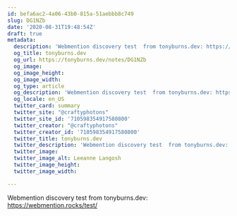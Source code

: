```yaml
---
id: befa6ac2-4a06-43b0-815a-51aebbb8c749
slug: DG1NZb
date: '2020-08-31T19:48:54Z'
draft: true
metadata:
  description: 'Webmention discovery test  from tonyburns.dev: https://webmention.rocks/test/ '
  og_title: tonyburns.dev
  og_url: https://tonyburns.dev/notes/DG1NZb
  og_image: 
  og_image_height: 
  og_image_width: 
  og_type: article
  og_description: 'Webmention discovery test  from tonyburns.dev: https://webmention.rocks/test/ '
  og_locale: en_US
  twitter_card: summary
  twitter_site: "@craftyphotons"
  twitter_site_id: '710598354917580800'
  twitter_creator: "@craftyphotons"
  twitter_creator_id: '710598354917580800'
  twitter_title: tonyburns.dev
  twitter_description: 'Webmention discovery test  from tonyburns.dev: https://webmention.rocks/test/ '
  twitter_image: 
  twitter_image_alt: Leeanne Langosh
  twitter_image_height: 
  twitter_image_width: 

---
```


Webmention discovery test  from tonyburns.dev: https://webmention.rocks/test/
